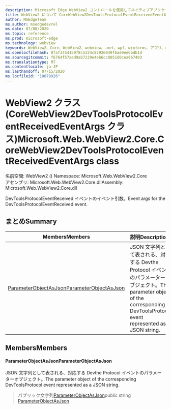 ```yaml
---
description: Microsoft Edge WebView2 コントロールを使用してネイティブアプリケーションに web 技術 (HTML、CSS、JavaScript) を埋め込む
title: WebView2 について CoreWebView2DevToolsProtocolEventReceivedEventArgs
author: MSEdgeTeam
ms.author: msedgedevrel
ms.date: 07/08/2020
ms.topic: reference
ms.prod: microsoft-edge
ms.technology: webview
keywords: WebView2、Core、WebView2、webview、.net、wpf、winforms、アプリ、edge、CoreWebView2、CoreWebView2Controller、browser control、edge html、Microsoft の WebView2。 CoreWebView2DevToolsProtocolEventReceivedEventArgs。
ms.openlocfilehash: 8faf3454150f8c5324c82926049fbae9ee6bdb1d
ms.sourcegitcommit: f6764f57aed9ab7229e4eb6cc8851d0cea667403
ms.translationtype: MT
ms.contentlocale: ja-JP
ms.lasthandoff: 07/15/2020
ms.locfileid: "10878926"
---
```

# <span data-ttu-id="053df-104">WebView2 クラス (CoreWebView2DevToolsProtocolEventReceivedEventArgs クラス)</span><span class="sxs-lookup"><span data-stu-id="053df-104">Microsoft.Web.WebView2.Core.CoreWebView2DevToolsProtocolEventReceivedEventArgs class</span></span> 

<span data-ttu-id="053df-105">名前空間: WebView2 () </span><span class="sxs-lookup"><span data-stu-id="053df-105">Namespace: Microsoft.Web.WebView2.Core</span></span>\
<span data-ttu-id="053df-106">アセンブリ: Microsoft.Web.WebView2.Core.dll</span><span class="sxs-lookup"><span data-stu-id="053df-106">Assembly: Microsoft.Web.WebView2.Core.dll</span></span>

<span data-ttu-id="053df-107">DevToolsProtocolEventReceived イベントのイベント引数。</span><span class="sxs-lookup"><span data-stu-id="053df-107">Event args for the DevToolsProtocolEventReceived event.</span></span>

## <span data-ttu-id="053df-108">まとめ</span><span class="sxs-lookup"><span data-stu-id="053df-108">Summary</span></span>

 <span data-ttu-id="053df-109">Members</span><span class="sxs-lookup"><span data-stu-id="053df-109">Members</span></span>                        | <span data-ttu-id="053df-110">説明</span><span class="sxs-lookup"><span data-stu-id="053df-110">Descriptions</span></span>
--------------------------------|---------------------------------------------
[<span data-ttu-id="053df-111">ParameterObjectAsJson</span><span class="sxs-lookup"><span data-stu-id="053df-111">ParameterObjectAsJson</span></span>](#parameterobjectasjson) | <span data-ttu-id="053df-112">JSON 文字列として表される、対応する Devthe Protocol イベントのパラメーターオブジェクト。</span><span class="sxs-lookup"><span data-stu-id="053df-112">The parameter object of the corresponding DevToolsProtocol event represented as a JSON string.</span></span>

## <span data-ttu-id="053df-113">Members</span><span class="sxs-lookup"><span data-stu-id="053df-113">Members</span></span>

#### <span data-ttu-id="053df-114">ParameterObjectAsJson</span><span class="sxs-lookup"><span data-stu-id="053df-114">ParameterObjectAsJson</span></span> 

<span data-ttu-id="053df-115">JSON 文字列として表される、対応する Devthe Protocol イベントのパラメーターオブジェクト。</span><span class="sxs-lookup"><span data-stu-id="053df-115">The parameter object of the corresponding DevToolsProtocol event represented as a JSON string.</span></span>

> <span data-ttu-id="053df-116">パブリック文字列[ParameterObjectAsJson](#parameterobjectasjson)</span><span class="sxs-lookup"><span data-stu-id="053df-116">public string [ParameterObjectAsJson](#parameterobjectasjson)</span></span>

